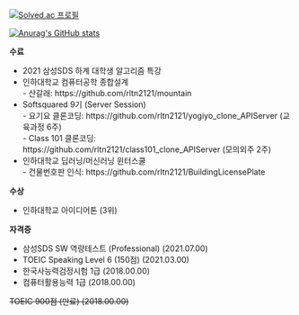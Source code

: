 <!--
**rltn2121/rltn2121** is a ✨ _special_ ✨ repository because its `README.md` (this file) appears on your GitHub profile.

Here are some ideas to get you started:

- 🔭 I’m currently working on ...
- 🌱 I’m currently learning ...
- 👯 I’m looking to collaborate on ...
- 🤔 I’m looking for help with ...
- 💬 Ask me about ...
- 📫 How to reach me: ...
- 😄 Pronouns: ...
- ⚡ Fun fact: ...
-->
[![Solved.ac
프로필](http://mazassumnida.wtf/api/v2/generate_badge?boj=rltn2121)](https://solved.ac/rltn2121)

[![Anurag's GitHub stats](https://github-readme-stats.vercel.app/api?username=rltn2121&show_icons=true)](https://github.com/rltn2121)


<b>수료</b>
<ul>
  <li>2021 삼성SDS 하계 대학생 알고리즘 특강</li>
  <li>인하대학교 컴퓨터공학 종합설계<br>
  - 산갈래: https://github.com/rltn2121/mountain</li>
  <li>Softsquared 9기 (Server Session)<br>
  - 요기요 클론코딩: https://github.com/rltn2121/yogiyo_clone_APIServer (교육과정 6주)<br>
  - Class 101 클론코딩: https://github.com/rltn2121/class101_clone_APIServer (모의외주 2주)</li>
  <li>인하대학교 딥러닝/머신러닝 윈터스쿨<br>
  - 건물번호판 인식: https://github.com/rltn2121/BuildingLicensePlate</li>
  
  
</ul>
    
<b>수상</b>
<ul>
  <li>인하대학교 아이디어톤 (3위)</li>
</ul>


<b>자격증</b>
<ul>
  <li>삼성SDS SW 역량테스트 (Professional) (2021.07.00)</li>
  <li>TOEIC Speaking Level 6 (150점) (2021.03.00)</li>
  <li>한국사능력검정시험 1급 (2018.00.00)</li>
  <li>컴퓨터활용능력 1급 (2018.00.00)</li>
</ul>

~~TOEIC 900점 (만료) (2018.00.00)~~
